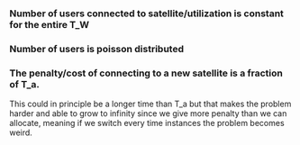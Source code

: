 ### Number of users connected to satellite/utilization is constant for the entire T_W

### Number of users is poisson distributed

### The penalty/cost of connecting to a new satellite is a fraction of T_a. 
This could in principle be a longer time than T_a but that makes the problem harder and able to grow to infinity since we give more penalty than we can allocate, meaning if we switch every time instances the problem becomes weird. 
###  